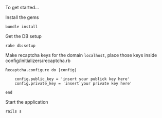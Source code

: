 To get started...


Install the gems

    bundle install

Get the DB setup

    rake db:setup

Make recaptcha keys for the domain `localhost`, place those keys inside config/initializers/recaptcha.rb

    Recaptcha.configure do |config|

	    config.public_key = 'insert your publick key here'
	    config.private_key = 'insert your private key here'

	end

Start the application

    rails s
